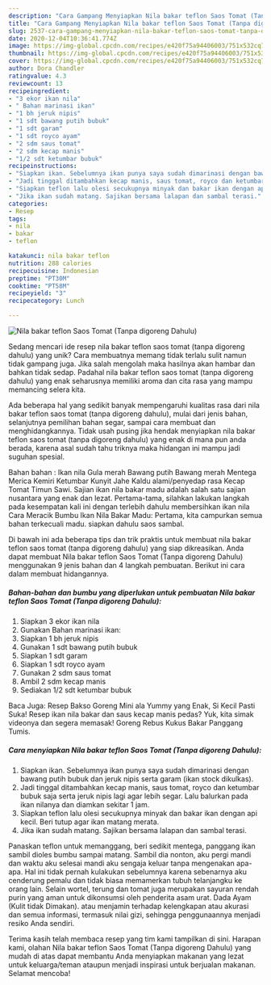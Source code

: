 ```yaml
---
description: "Cara Gampang Menyiapkan Nila bakar teflon Saos Tomat (Tanpa digoreng Dahulu) Anti Gagal"
title: "Cara Gampang Menyiapkan Nila bakar teflon Saos Tomat (Tanpa digoreng Dahulu) Anti Gagal"
slug: 2537-cara-gampang-menyiapkan-nila-bakar-teflon-saos-tomat-tanpa-digoreng-dahulu-anti-gagal
date: 2020-12-04T10:36:41.774Z
image: https://img-global.cpcdn.com/recipes/e420f75a94406003/751x532cq70/nila-bakar-teflon-saos-tomat-tanpa-digoreng-dahulu-foto-resep-utama.jpg
thumbnail: https://img-global.cpcdn.com/recipes/e420f75a94406003/751x532cq70/nila-bakar-teflon-saos-tomat-tanpa-digoreng-dahulu-foto-resep-utama.jpg
cover: https://img-global.cpcdn.com/recipes/e420f75a94406003/751x532cq70/nila-bakar-teflon-saos-tomat-tanpa-digoreng-dahulu-foto-resep-utama.jpg
author: Dora Chandler
ratingvalue: 4.3
reviewcount: 13
recipeingredient:
- "3 ekor ikan nila"
- " Bahan marinasi ikan"
- "1 bh jeruk nipis"
- "1 sdt bawang putih bubuk"
- "1 sdt garam"
- "1 sdt royco ayam"
- "2 sdm saus tomat"
- "2 sdm kecap manis"
- "1/2 sdt ketumbar bubuk"
recipeinstructions:
- "Siapkan ikan. Sebelumnya ikan punya saya sudah dimarinasi dengan bawang putih bubuk dan jeruk nipis serta garam (ikan stock dikulkas)."
- "Jadi tinggal ditambahkan kecap manis, saus tomat, royco dan ketumbar bubuk saja serta jeruk nipis lagi agar lebih segar. Lalu balurkan pada ikan nilanya dan diamkan sekitar 1 jam."
- "Siapkan teflon lalu olesi secukupnya minyak dan bakar ikan dengan api kecil. Beri tutup agar ikan matang merata."
- "Jika ikan sudah matang. Sajikan bersama lalapan dan sambal terasi."
categories:
- Resep
tags:
- nila
- bakar
- teflon

katakunci: nila bakar teflon 
nutrition: 288 calories
recipecuisine: Indonesian
preptime: "PT30M"
cooktime: "PT58M"
recipeyield: "3"
recipecategory: Lunch

---
```



![Nila bakar teflon Saos Tomat (Tanpa digoreng Dahulu)](https://img-global.cpcdn.com/recipes/e420f75a94406003/751x532cq70/nila-bakar-teflon-saos-tomat-tanpa-digoreng-dahulu-foto-resep-utama.jpg)

Sedang mencari ide resep nila bakar teflon saos tomat (tanpa digoreng dahulu) yang unik? Cara membuatnya memang tidak terlalu sulit namun tidak gampang juga. Jika salah mengolah maka hasilnya akan hambar dan bahkan tidak sedap. Padahal nila bakar teflon saos tomat (tanpa digoreng dahulu) yang enak seharusnya memiliki aroma dan cita rasa yang mampu memancing selera kita.

Ada beberapa hal yang sedikit banyak mempengaruhi kualitas rasa dari nila bakar teflon saos tomat (tanpa digoreng dahulu), mulai dari jenis bahan, selanjutnya pemilihan bahan segar, sampai cara membuat dan menghidangkannya. Tidak usah pusing jika hendak menyiapkan nila bakar teflon saos tomat (tanpa digoreng dahulu) yang enak di mana pun anda berada, karena asal sudah tahu triknya maka hidangan ini mampu jadi suguhan spesial.

Bahan bahan : Ikan nila Gula merah Bawang putih Bawang merah Mentega Merica Kemiri Ketumbar Kunyit Jahe Kaldu alami/penyedap rasa Kecap Tomat Timun Sawi. Sajian ikan nila bakar madu adalah salah satu sajian nusantara yang enak dan lezat. Pertama-tama, silahkan lakukan langkah pada kesempatan kali ini dengan terlebih dahulu membersihkan ikan nila Cara Meracik Bumbu Ikan Nila Bakar Madu: Pertama, kita campurkan semua bahan terkecuali madu. siapkan dahulu saos sambal.


Di bawah ini ada beberapa tips dan trik praktis untuk membuat nila bakar teflon saos tomat (tanpa digoreng dahulu) yang siap dikreasikan. Anda dapat membuat Nila bakar teflon Saos Tomat (Tanpa digoreng Dahulu) menggunakan 9 jenis bahan dan 4 langkah pembuatan. Berikut ini cara dalam membuat hidangannya.

<!--inarticleads1-->

##### Bahan-bahan dan bumbu yang diperlukan untuk pembuatan Nila bakar teflon Saos Tomat (Tanpa digoreng Dahulu):

1. Siapkan 3 ekor ikan nila
1. Gunakan  Bahan marinasi ikan:
1. Siapkan 1 bh jeruk nipis
1. Gunakan 1 sdt bawang putih bubuk
1. Siapkan 1 sdt garam
1. Siapkan 1 sdt royco ayam
1. Gunakan 2 sdm saus tomat
1. Ambil 2 sdm kecap manis
1. Sediakan 1/2 sdt ketumbar bubuk


Baca Juga: Resep Bakso Goreng Mini ala Yummy yang Enak, Si Kecil Pasti Suka! Resep ikan nila bakar dan saus kecap manis pedas? Yuk, kita simak videonya dan segera memasak! Goreng Rebus Kukus Bakar Panggang Tumis. 

<!--inarticleads2-->

##### Cara menyiapkan Nila bakar teflon Saos Tomat (Tanpa digoreng Dahulu):

1. Siapkan ikan. Sebelumnya ikan punya saya sudah dimarinasi dengan bawang putih bubuk dan jeruk nipis serta garam (ikan stock dikulkas).
1. Jadi tinggal ditambahkan kecap manis, saus tomat, royco dan ketumbar bubuk saja serta jeruk nipis lagi agar lebih segar. Lalu balurkan pada ikan nilanya dan diamkan sekitar 1 jam.
1. Siapkan teflon lalu olesi secukupnya minyak dan bakar ikan dengan api kecil. Beri tutup agar ikan matang merata.
1. Jika ikan sudah matang. Sajikan bersama lalapan dan sambal terasi.


Panaskan teflon untuk memanggang, beri sedikit mentega, panggang ikan sambil dioles bumbu sampai matang. Sambil dia nonton, aku pergi mandi dan waktu aku selesai mandi aku sengaja keluar tanpa mengenakan apa-apa. Hal ini tidak pernah kulakukan sebelumnya karena sebenarnya aku cenderung pemalu dan tidak biasa memamerkan tubuh telanjangku ke orang lain. Selain wortel, terung dan tomat juga merupakan sayuran rendah purin yang aman untuk dikonsumsi oleh penderita asam urat. Dada Ayam (Kulit tidak Dimakan). atau menjamin terhadap kelengkapan atau akurasi dan semua informasi, termasuk nilai gizi, sehingga penggunaannya menjadi resiko Anda sendiri. 

Terima kasih telah membaca resep yang tim kami tampilkan di sini. Harapan kami, olahan Nila bakar teflon Saos Tomat (Tanpa digoreng Dahulu) yang mudah di atas dapat membantu Anda menyiapkan makanan yang lezat untuk keluarga/teman ataupun menjadi inspirasi untuk berjualan makanan. Selamat mencoba!
